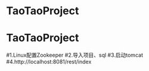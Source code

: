 # TaoTaoProject
# TaoTaoProject
#1.Linux配置Zookeeper
#2.导入项目、sql
#3.启动tomcat
#4.http://localhost:8081/rest/index

